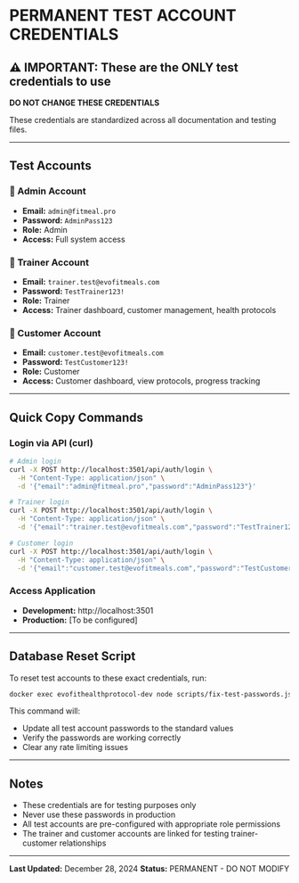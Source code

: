# PERMANENT TEST ACCOUNT CREDENTIALS

## ⚠️ IMPORTANT: These are the ONLY test credentials to use
**DO NOT CHANGE THESE CREDENTIALS**

These credentials are standardized across all documentation and testing files.

---

## Test Accounts

### 🔑 Admin Account
- **Email:** `admin@fitmeal.pro`
- **Password:** `AdminPass123`
- **Role:** Admin
- **Access:** Full system access

### 🔑 Trainer Account
- **Email:** `trainer.test@evofitmeals.com`
- **Password:** `TestTrainer123!`
- **Role:** Trainer
- **Access:** Trainer dashboard, customer management, health protocols

### 🔑 Customer Account
- **Email:** `customer.test@evofitmeals.com`
- **Password:** `TestCustomer123!`
- **Role:** Customer
- **Access:** Customer dashboard, view protocols, progress tracking

---

## Quick Copy Commands

### Login via API (curl)
```bash
# Admin login
curl -X POST http://localhost:3501/api/auth/login \
  -H "Content-Type: application/json" \
  -d '{"email":"admin@fitmeal.pro","password":"AdminPass123"}'

# Trainer login
curl -X POST http://localhost:3501/api/auth/login \
  -H "Content-Type: application/json" \
  -d '{"email":"trainer.test@evofitmeals.com","password":"TestTrainer123!"}'

# Customer login
curl -X POST http://localhost:3501/api/auth/login \
  -H "Content-Type: application/json" \
  -d '{"email":"customer.test@evofitmeals.com","password":"TestCustomer123!"}'
```

### Access Application
- **Development:** http://localhost:3501
- **Production:** [To be configured]

---

## Database Reset Script

To reset test accounts to these exact credentials, run:
```bash
docker exec evofithealthprotocol-dev node scripts/fix-test-passwords.js
```

This command will:
- Update all test account passwords to the standard values
- Verify the passwords are working correctly
- Clear any rate limiting issues

---

## Notes
- These credentials are for testing purposes only
- Never use these passwords in production
- All test accounts are pre-configured with appropriate role permissions
- The trainer and customer accounts are linked for testing trainer-customer relationships

---

**Last Updated:** December 28, 2024
**Status:** PERMANENT - DO NOT MODIFY